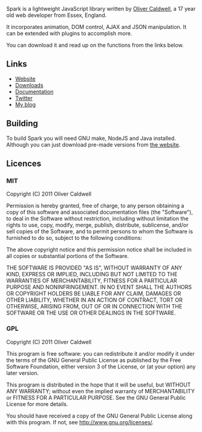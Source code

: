 Spark is a lightweight JavaScript library written by [Oliver Caldwell](http://flowdev.co.uk/), a 17 year old web developer from Essex, England.

It incorporates animation, DOM control, AJAX and JSON manipulation. It can be extended with plugins to accomplish more.

You can download it and read up on the functions from the links below.

## Links

 * [Website](http://sparkjs.co.uk/)
 * [Downloads](http://sparkjs.co.uk/download.html)
 * [Documentation](http://sparkjs.co.uk/documentation.html)
 * [Twitter](http://twitter.com/#!/SparkJavaScript)
 * [My blog](http://blog.flowdev.co.uk/)

## Building

To build Spark you will need GNU make, NodeJS and Java installed. Although you can just download pre-made versions from [the website](http://sparkjs.co.uk/download.html).

## Licences

### MIT
Copyright (C) 2011 Oliver Caldwell

Permission is hereby granted, free of charge, to any person obtaining a copy
of this software and associated documentation files (the "Software"), to deal
in the Software without restriction, including without limitation the rights
to use, copy, modify, merge, publish, distribute, sublicense, and/or sell
copies of the Software, and to permit persons to whom the Software is
furnished to do so, subject to the following conditions:

The above copyright notice and this permission notice shall be included in
all copies or substantial portions of the Software.

THE SOFTWARE IS PROVIDED "AS IS", WITHOUT WARRANTY OF ANY KIND, EXPRESS OR
IMPLIED, INCLUDING BUT NOT LIMITED TO THE WARRANTIES OF MERCHANTABILITY,
FITNESS FOR A PARTICULAR PURPOSE AND NONINFRINGEMENT. IN NO EVENT SHALL THE
AUTHORS OR COPYRIGHT HOLDERS BE LIABLE FOR ANY CLAIM, DAMAGES OR OTHER
LIABILITY, WHETHER IN AN ACTION OF CONTRACT, TORT OR OTHERWISE, ARISING FROM,
OUT OF OR IN CONNECTION WITH THE SOFTWARE OR THE USE OR OTHER DEALINGS IN
THE SOFTWARE.

### GPL
Copyright (C) 2011 Oliver Caldwell

This program is free software: you can redistribute it and/or modify
it under the terms of the GNU General Public License as published by
the Free Software Foundation, either version 3 of the License, or
(at your option) any later version.

This program is distributed in the hope that it will be useful,
but WITHOUT ANY WARRANTY; without even the implied warranty of
MERCHANTABILITY or FITNESS FOR A PARTICULAR PURPOSE.  See the
GNU General Public License for more details.

You should have received a copy of the GNU General Public License
along with this program. If not, see <http://www.gnu.org/licenses/>.